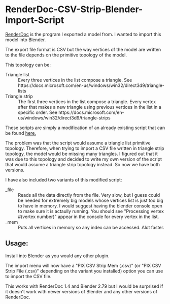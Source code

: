 # RenderDoc-CSV-Strip-Blender-Import-Script

[RenderDoc](https://renderdoc.org/) is the program I exported a model from. I wanted to import this model into Blender.

The export file format is CSV but the way vertices of the model are written to the file depends on the primitive topology of the model.

This topology can be:

<dl>
  <dt>Triangle list</dt>
  <dd>Every three vertices in the list compose a triangle. See https://docs.microsoft.com/en-us/windows/win32/direct3d9/triangle-lists</dd>

  <dt>Triangle strip</dt>
  <dd>The first three vertices in the list compose a triangle. Every vertex after that makes a new triangle using previous vertices in the list in a specific order.
	  See https://docs.microsoft.com/en-us/windows/win32/direct3d9/triangle-strips</dd>
</dl>

These scripts are simply a modification of an already existing script that can be found [here.](https://github.com/sbobovyc/GameTools/blob/master/Blender/import_pix.py) 

The problem was that the script would assume a triangle list primitive topology. Therefore, when trying to import a CSV file written in triangle strip topology, the model would be missing many triangles.
I figured out that it was due to this topology and decided to write my own version of the script that would assume a triangle strip topology instead.
So now we have both versions.

I have also included two variants of this modified script:

<dl>
  <dt>_file</dt>
  <dd>Reads all the data directly from the file. Very slow, but I guess could be needed for extremely big models whose vertices list is just too big to have in memory. I would suggest having the blender console open to make sure it is actaully running. You should see "Processing vertex #(vertex number)" appear in the console for every vertex in the list.</dd>

  <dt>_mem</dt>
  <dd>Puts all vertices in memory so any index can be accessed. Alot faster.</dd>
</dl>

<h2>Usage:</h2>

Install into Blender as you would any other plugin.

The import menu will now have a "PIX CSV Strip Mem (.csv)" (or "PIX CSV Strip File (.csv)" depending on the variant you installed) option you can use to import the CSV file.

This works with RenderDoc 1.4 and Blender 2.79 but I would be surprised if it doesn't work with newer versions of Blender and any other versions of RenderDoc.